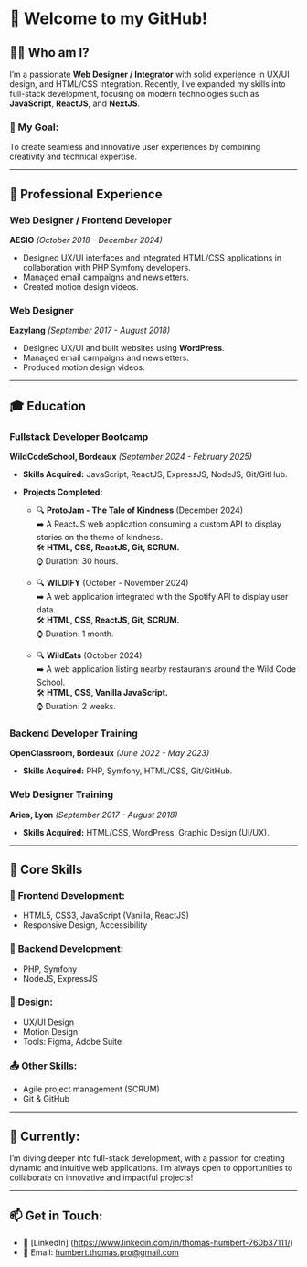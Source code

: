 # 👋 Welcome to my GitHub!

## 👨‍💻 Who am I?  
I’m a passionate **Web Designer / Integrator** with solid experience in UX/UI design, and HTML/CSS integration. Recently, I’ve expanded my skills into full-stack development, focusing on modern technologies such as **JavaScript**, **ReactJS**, and **NextJS**.

### 🌟 My Goal:  
To create seamless and innovative user experiences by combining creativity and technical expertise.

---

## 💼 Professional Experience  

### **Web Designer / Frontend Developer**  
**AESIO** *(October 2018 - December 2024)*  
- Designed UX/UI interfaces and integrated HTML/CSS applications in collaboration with PHP Symfony developers.  
- Managed email campaigns and newsletters.  
- Created motion design videos.  

### **Web Designer**  
**Eazylang** *(September 2017 - August 2018)*  
- Designed UX/UI and built websites using **WordPress**.  
- Managed email campaigns and newsletters.  
- Produced motion design videos.

---

## 🎓 Education  

### **Fullstack Developer Bootcamp**  
**WildCodeSchool, Bordeaux** *(September 2024 - February 2025)*  
- **Skills Acquired:** JavaScript, ReactJS, ExpressJS, NodeJS, Git/GitHub.  
- **Projects Completed:**

  - 🔍 **ProtoJam - The Tale of Kindness** (December 2024)  
    ➡️ A ReactJS web application consuming a custom API to display stories on the theme of kindness.  
    🛠 **HTML, CSS, ReactJS, Git, SCRUM.**  
    ⌚ Duration: 30 hours.  

  - 🔍 **WILDIFY** (October - November 2024)  
    ➡️ A web application integrated with the Spotify API to display user data.  
    🛠 **HTML, CSS, ReactJS, Git, SCRUM.**  
    ⌚ Duration: 1 month.  

  - 🔍 **WildEats** (October 2024)  
    ➡️ A web application listing nearby restaurants around the Wild Code School.  
    🛠 **HTML, CSS, Vanilla JavaScript.**  
    ⌚ Duration: 2 weeks.  

### **Backend Developer Training**  
**OpenClassroom, Bordeaux** *(June 2022 - May 2023)*  
- **Skills Acquired:** PHP, Symfony, HTML/CSS, Git/GitHub.  

### **Web Designer Training**  
**Aries, Lyon** *(September 2017 - August 2018)*  
- **Skills Acquired:** HTML/CSS, WordPress, Graphic Design (UI/UX).  

---

## 🚀 Core Skills  

### 🔧 **Frontend Development:**  
- HTML5, CSS3, JavaScript (Vanilla, ReactJS)  
- Responsive Design, Accessibility  

### 🔧 **Backend Development:**  
- PHP, Symfony  
- NodeJS, ExpressJS  

### 🎨 **Design:**  
- UX/UI Design  
- Motion Design  
- Tools: Figma, Adobe Suite  

### 📤 **Other Skills:**  
- Agile project management (SCRUM)  
- Git & GitHub  

---

## 🌱 Currently:  
I’m diving deeper into full-stack development, with a passion for creating dynamic and intuitive web applications. I’m always open to opportunities to collaborate on innovative and impactful projects!

---

## 📫 Get in Touch:  
- 💼 [LinkedIn] (https://www.linkedin.com/in/thomas-humbert-760b37111/)
- 📧 Email: humbert.thomas.pro@gmail.com 
